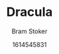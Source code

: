 ---
title: "Dracula"
description: Links • [Description & Chapters](/books/dracula/front/) • [Chapter I](/books/dracula/chapter-1/)
author: Bram Stoker
searchHidden: true
draft: false
date: 1614545831
---